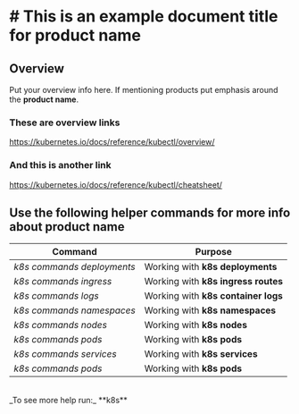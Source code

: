 # # This is an example document title for **product name**

## Overview

Put your overview info here. If mentioning products put emphasis around the **product name**.

### These are overview links
https://kubernetes.io/docs/reference/kubectl/overview/

### And this is another link
https://kubernetes.io/docs/reference/kubectl/cheatsheet/

## Use the following helper commands for more info about **product name**

| Command | Purpose |
| -- | -- |
| _k8s commands deployments_ | Working with **k8s deployments** |
| _k8s commands ingress_ | Working with **k8s ingress routes** |
| _k8s commands logs_ | Working with **k8s container logs** |
| _k8s commands namespaces_ | Working with **k8s namespaces** |
| _k8s commands nodes_ | Working with **k8s nodes** |
| _k8s commands pods_ | Working with **k8s pods** |
| _k8s commands services_ | Working with **k8s services** |
| _k8s commands pods_ | Working with **k8s pods** |

<br>
_To see more help run:_
**k8s**